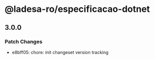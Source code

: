 # @ladesa-ro/especificacao-dotnet

## 3.0.0

### Patch Changes

- e8bff05: chore: init changeset version tracking
